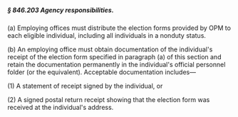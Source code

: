 ##### § 846.203 Agency responsibilities. #####

(a) Employing offices must distribute the election forms provided by OPM to each eligible individual, including all individuals in a nonduty status.

(b) An employing office must obtain documentation of the individual's receipt of the election form specified in paragraph (a) of this section and retain the documentation permanently in the individual's official personnel folder (or the equivalent). Acceptable documentation includes—

(1) A statement of receipt signed by the individual, or

(2) A signed postal return receipt showing that the election form was received at the individual's address.